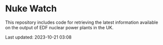 # Nuke Watch

This repository includes code for retrieving the latest information available on the output of EDF nuclear power plants in the UK.

Last updated: 2023-10-21 03:08